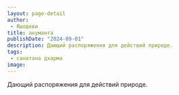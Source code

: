 ```yaml
---
layout: page-detail
author:
 - Яшодеви
title: ануманта
publishDate: "2024-09-01"
description: Дающий распоряжения для действий природе.
tags:
 - санатана дхарма
image: 
---
```


Дающий распоряжения для действий природе.

